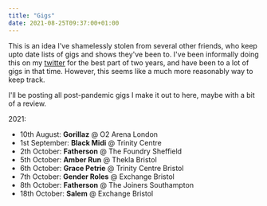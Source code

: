 ```yaml
---
title: "Gigs"
date: 2021-08-25T09:37:00+01:00
---
```


This is an idea I've shamelessly stolen from several other friends, who keep upto date lists of gigs and shows they've been to. I've been informally doing this on my [twitter](https://twitter.com/elliotalex97) for the best part of two years, and have been to a lot of gigs in that time. However, this seems like a much more reasonably way to keep track.

I'll be posting all post-pandemic gigs I make it out to here, maybe with a bit of a review.


2021: 
* 10th August: **Gorillaz** @ O2 Arena London
* 1st September: **Black Midi** @ Trinity Centre
* 2th October: **Fatherson** @ The Foundry Sheffield
* 5th October: **Amber Run** @ Thekla Bristol 
* 6th October: **Grace Petrie** @ Trinity Centre Bristol
* 7th October: **Gender Roles** @ Exchange Bristol 
* 8th October: **Fatherson** @ The Joiners Southampton 
* 18th October: **Salem** @ Exchange Bristol 

